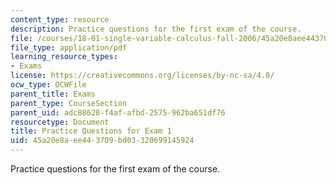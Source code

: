 ```yaml
---
content_type: resource
description: Practice questions for the first exam of the course.
file: /courses/18-01-single-variable-calculus-fall-2006/45a20e8aee443709bd03320699145924_prexam1b.pdf
file_type: application/pdf
learning_resource_types:
- Exams
license: https://creativecommons.org/licenses/by-nc-sa/4.0/
ocw_type: OCWFile
parent_title: Exams
parent_type: CourseSection
parent_uid: adc88628-f4af-afbd-2575-962ba651df76
resourcetype: Document
title: Practice Questions for Exam 1
uid: 45a20e8a-ee44-3709-bd03-320699145924
---
```

Practice questions for the first exam of the course.